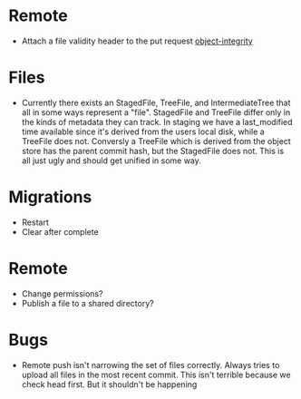 # Remote
- Attach a file validity header to the put request [object-integrity](https://docs.aws.amazon.com/AmazonS3/latest/userguide/checking-object-integrity.html)

# Files
- Currently there exists an StagedFile, TreeFile, and IntermediateTree that all in some ways represent a "file". StagedFile and TreeFile differ only in the kinds of metadata they can track. In staging we have a last_modified time available since it's derived from the users local disk, while a TreeFile does not. Conversly a TreeFile which is derived from the object store has the parent commit hash, but the StagedFile does not. This is all just ugly and should get unified in some way.

# Migrations
- Restart
- Clear after complete

# Remote
- Change permissions?
- Publish a file to a shared directory?

# Bugs
- Remote push isn't narrowing the set of files correctly. Always tries to upload all files in the most recent commit. This isn't terrible because we check head first. But it shouldn't be happening

